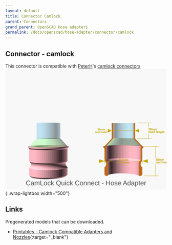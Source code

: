 ```yaml
---
layout: default
title: Connector Camlock
parent: Connectors
grand_parent: OpenSCAD Hose adapters
permalink: /docs/openscad/hose-adapter/connector/camlock
---
```

## Connector - camlock
This connector is compatible with [PeterH](https://www.printables.com/@PeterH)'s [camlock connectors](https://www.printables.com/model/461256-shopvac-50mm-camlock-connectors-with-magnetic-catc)<br>
![camlock](/assets/openscad/hose-adapters/vacuum_hose_adapter-camlock_demo_text.gif){:.wrap-lightbox width="500"}<br>

## Links
Pregenerated models that can be downloaded.
 - [Printables - Camlock Compatible Adapters and Nozzles](https://www.printables.com/model/540409-camlock-adapters-and-nozles){:target="_blank"} 

